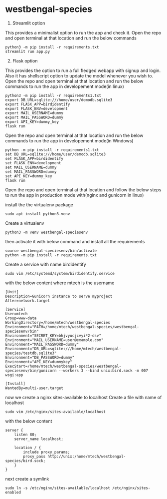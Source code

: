 # westbengal-species

1. Streamlit option


This provides a minimalist option to run the app and check it.
Open the repo and open terminal at that location and run the below commands
```
python3 -m pip install -r requirements.txt
streamlit run app.py
```


2. Flask option


This provides the option to run a full fledged webapp with signup and login. Also it has shellscript option to update the model whenever you wish to.
Open the repo and open terminal at that location and run the below commands to run the app in developement mode(in linux)
```
python3 -m pip install -r requirements1.txt
export DB_URL=sqlite:///home/user/demodb.sqlite3
export FLASK_APP=birdidentify
export FLASK_ENV=development
export MAIL_USERNAME=dummy
export MAIL_PASSWORD=dummy
export API_KEY=dummy_key
flask run
```
Open the repo and open terminal at that location and run the below commands to run the app in developement mode(in Windows)
```
python -m pip install -r requirements1.txt
set DB_URL=sqlite:///home/user/demodb.sqlite3
set FLASK_APP=birdidentify
set FLASK_ENV=development
set MAIL_USERNAME=dummy
set MAIL_PASSWORD=dummy
set API_KEY=dummy_key
flask run
```
Open the repo and open terminal at that location and follow the below steps to run the app in production mode with(nginx and gunicorn in linux)

install the the virtualenv package
```
sudo apt install python3-venv
```

Create a virtualenv
```
python3 -m venv westbengal-speciesenv
```

then activate it with below command and install all the requirements
```
source westbengal-speciesenv/bin/activate
python -m pip install -r requirements.txt
```

Create a service with name birdidentify
```
sudo vim /etc/systemd/system/birdidentify.service
```

with the below content where mtech is the username
```
[Unit]
Description=Gunicorn instance to serve myproject
After=network.target

[Service]
User=mtech
Group=www-data
WorkingDirectory=/home/mtech/westbengal-species
Environment="PATH=/home/mtech/westbengal-species/westbengal-speciesenv/bin"
Environment="SECRET_KEY=bhjvyucjcvyi*2-dsv"
Environment="MAIL_USERNAME=user@example.com"
Environment="MAIL_PASSWORD=dummy"
Environment="DB_URL=sqlite:///home/mtech/westbengal-species/testdb.sqlite3"
Environment="DB_PASSWORD=dummy"
Environment="API_KEY=dummykey"
ExecStart=/home/mtech/westbengal-species/westbengal-speciesenv/bin/gunicorn --workers 3 --bind unix:bird.sock -m 007 wsgi:app

[Install]
WantedBy=multi-user.target
```

now we create a nginx sites-available to localhost
Create a file with name of localhost
```
sudo vim /etc/nginx/sites-available/localhost
```
with the below content
```
server {
    listen 80;
    server_name localhost;

    location / {
        include proxy_params;
        proxy_pass http://unix:/home/mtech/westbengal-species/bird.sock;
    }
}
```
next create a symlink
```
sudo ln -s /etc/nginx/sites-available/localhost /etc/nginx/sites-enabled
```